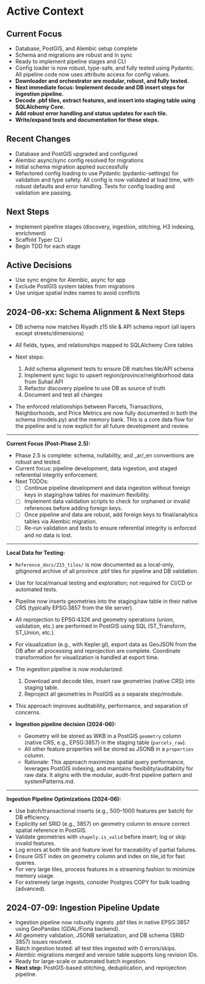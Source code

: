 # Active Context

## Current Focus
- Database, PostGIS, and Alembic setup complete
- Schema and migrations are robust and in sync
- Ready to implement pipeline stages and CLI
- Config loader is now robust, type-safe, and fully tested using Pydantic. All pipeline code now uses attribute access for config values.
- **Downloader and orchestrator are modular, robust, and fully tested.**
- **Next immediate focus: Implement decode and DB insert steps for ingestion pipeline.**
- **Decode .pbf tiles, extract features, and insert into staging table using SQLAlchemy Core.**
- **Add robust error handling and status updates for each tile.**
- **Write/expand tests and documentation for these steps.**

## Recent Changes
- Database and PostGIS upgraded and configured
- Alembic async/sync config resolved for migrations
- Initial schema migration applied successfully
- Refactored config loading to use Pydantic (pydantic-settings) for validation and type safety. All config is now validated at load time, with robust defaults and error handling. Tests for config loading and validation are passing.

## Next Steps
- Implement pipeline stages (discovery, ingestion, stitching, H3 indexing, enrichment)
- Scaffold Typer CLI
- Begin TDD for each stage

## Active Decisions
- Use sync engine for Alembic, async for app
- Exclude PostGIS system tables from migrations
- Use unique spatial index names to avoid conflicts 

## 2024-06-xx: Schema Alignment & Next Steps
- DB schema now matches Riyadh z15 tile & API schema report (all layers except streets/dimensions)
- All fields, types, and relationships mapped to SQLAlchemy Core tables
- Next steps:
  1. Add schema alignment tests to ensure DB matches tile/API schema
  2. Implement sync logic to upsert region/province/neighborhood data from Suhail API
  3. Refactor discovery pipeline to use DB as source of truth
  4. Document and test all changes 

- The enforced relationships between Parcels, Transactions, Neighborhoods, and Price Metrics are now fully documented in both the schema (models.py) and the memory bank. This is a core data flow for the pipeline and is now explicit for all future development and review. 

---

**Current Focus (Post-Phase 2.5):**
- Phase 2.5 is complete: schema, nullability, and _ar/_en conventions are robust and tested.
- Current focus: pipeline development, data ingestion, and staged referential integrity enforcement.
- Next TODOs:
  - [ ] Continue pipeline development and data ingestion without foreign keys in staging/raw tables for maximum flexibility.
  - [ ] Implement data validation scripts to check for orphaned or invalid references before adding foreign keys.
  - [ ] Once pipeline and data are robust, add foreign keys to final/analytics tables via Alembic migration.
  - [ ] Re-run validation and tests to ensure referential integrity is enforced and no data is lost. 

---

**Local Data for Testing:**
- `Reference_docs/Z15_tiles/` is now documented as a local-only, gitignored archive of all province .pbf tiles for pipeline and DB validation.
- Use for local/manual testing and exploration; not required for CI/CD or automated tests. 

- Pipeline now inserts geometries into the staging/raw table in their native CRS (typically EPSG:3857 from the tile server).
- All reprojection to EPSG:4326 and geometry operations (union, validation, etc.) are performed in PostGIS using SQL (ST_Transform, ST_Union, etc.).
- For visualization (e.g., with Kepler.gl), export data as GeoJSON from the DB after all processing and reprojection are complete. Coordinate transformation for visualization is handled at export time. 

- The ingestion pipeline is now modularized:
  1. Download and decode tiles, insert raw geometries (native CRS) into staging table.
  2. Reproject all geometries in PostGIS as a separate step/module.
- This approach improves auditability, performance, and separation of concerns. 

- **Ingestion pipeline decision (2024-06):**
    - Geometry will be stored as WKB in a PostGIS `geometry` column (native CRS, e.g., EPSG:3857) in the staging table (`parcels_raw`).
    - All other feature properties will be stored as JSONB in a `properties` column.
    - Rationale: This approach maximizes spatial query performance, leverages PostGIS indexing, and maintains flexibility/auditability for raw data. It aligns with the modular, audit-first pipeline pattern and systemPatterns.md. 

---

**Ingestion Pipeline Optimizations (2024-06):**
- Use batch/transactional inserts (e.g., 500–1000 features per batch) for DB efficiency.
- Explicitly set SRID (e.g., 3857) on geometry column to ensure correct spatial reference in PostGIS.
- Validate geometries with `shapely.is_valid` before insert; log or skip invalid features.
- Log errors at both tile and feature level for traceability of partial failures.
- Ensure GIST index on geometry column and index on tile_id for fast queries.
- For very large tiles, process features in a streaming fashion to minimize memory usage.
- For extremely large ingests, consider Postgres COPY for bulk loading (advanced). 

## 2024-07-09: Ingestion Pipeline Update
- Ingestion pipeline now robustly ingests .pbf tiles in native EPSG:3857 using GeoPandas (GDAL/Fiona backend).
- All geometry validation, JSONB serialization, and DB schema (SRID 3857) issues resolved.
- Batch ingestion tested: all test tiles ingested with 0 errors/skips.
- Alembic migrations merged and version table supports long revision IDs.
- Ready for large-scale or automated batch ingestion.
- **Next step:** PostGIS-based stitching, deduplication, and reprojection pipeline. 